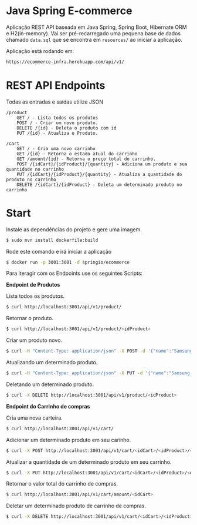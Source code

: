 # Java Spring E-commerce
Aplicação REST API baseada em Java Spring, Spring Boot, Hibernate ORM e H2(in-memory). Vai ser pré-recarregado uma pequena base de dados chamado `data.sql` que se encontra em `resources/` ao iniciar a aplicação.

Aplicação está rodando em:
```sh
https://ecommerce-infra.herokuapp.com/api/v1/
```

# REST API Endpoints

Todas as entradas e saídas utilize JSON
```
/product
    GET / - Lista todos os produtos
    POST / - Criar um novo produto.
    DELETE /{id} - Deleta o produto com id
    PUT /{id} - Atualiza o Produto.
    
/cart
    GET / - Cria uma novo carrinho
    GET /{id} - Retorna o estado atual do carrinho
    GET /amount/{id} - Retorna o preço total do carrinho.
    POST /{idCart}/{idProduct}/{quantity} - Adiciona um produto e sua quantidade no carrinho
    PUT /{idCart}/{idProduct}/{quantity} - Atualiza a quantidade do produto no carrinho
    DELETE /{idCart}/{idProduct} - Deleta um determinado produto no carrinho
```

# Start
Instale as dependências do projeto e gere uma imagem.
```sh
$ sudo mvn install dockerfile:build
```
Rode este comando e irá iniciar a aplicação
```sh
$ docker run -p 3001:3001 -d springio/ecommerce
```
Para iteragir com os Endpoints use os seguintes Scripts:

**Endpoint de Produtos**

Lista todos os produtos.
```sh
$ curl http://localhost:3001/api/v1/product/
```
Retornar o produto.
```sh
$ curl http://localhost:3001/api/v1/product/<idProduct>
```
Criar um produto novo.
```sh
$ curl -H "Content-Type: application/json" -X POST -d '{"name":"Samsung S8","price":3460}' http://localhost:3001/api/v1/product/
```
Atualizando um determinado produto.
```sh
$ curl -H "Content-Type: application/json" -X PUT -d '{"name":"Samsung Galaxy S8","price":3460}' http://localhost:3001/api/v1/product/<id>
```
Deletando um determinado produto.
```sh
$ curl -X DELETE http://localhost:3001/api/v1/product/<idProduct>
```

**Endpoint do Carrinho de compras**

Cria uma nova carteira.
```sh
$ curl http://localhost:3001/api/v1/cart/
```
Adicionar um determinado produto em seu carinho.
```sh
$ curl -X POST http://localhost:3001/api/v1/cart/<idCart>/<idProduct>/<quantity>
```
Atualizar a quantidade de um determinado produto em seu carrinho.
```sh
$ curl -X PUT http://localhost:3001/api/v1/cart/<idCart>/<idProduct>/<quantity>
```
Retornar o valor total do carrinho de compras.
```sh
$ curl http://localhost:3001/api/v1/cart/amount/<idCart>
```
Deletar um determinado produto de carrinho de compras.
```sh
$ curl -X DELETE http://localhost:3001/api/v1/cart/<idCart>/<idProduct>
```




